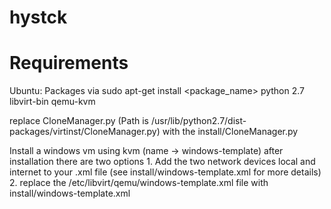 hystck
=====


Requirements
=====
Ubuntu:
  Packages via sudo apt-get install <package_name>
    python 2.7 
    libvirt-bin
    qemu-kvm

  replace CloneManager.py (Path is /usr/lib/python2.7/dist-packages/virtinst/CloneManager.py) with the install/CloneManager.py
    
  Install a windows vm using kvm (name -> windows-template)
    after installation there are two options
      1. Add the two network devices local and internet to your <vmname>.xml file (see install/windows-template.xml for more details)
      2. replace the /etc/libvirt/qemu/windows-template.xml file with install/windows-template.xml   


